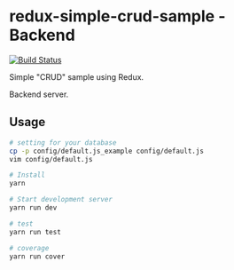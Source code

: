 # redux-simple-crud-sample - Backend
[![Build Status](https://travis-ci.org/shinshin86/redux-simple-crud-sample.svg?branch=master)](https://travis-ci.org/shinshin86/redux-simple-crud-sample)

Simple "CRUD" sample using Redux.<br>

Backend server.



## Usage

```bash
# setting for your database
cp -p config/default.js_example config/default.js
vim config/default.js

# Install
yarn

# Start development server
yarn run dev

# test
yarn run test

# coverage
yarn run cover
```

